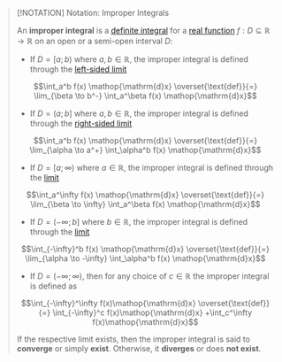 >[!NOTATION] Notation: Improper Integrals
>
>An **improper integral** is a [definite integral](Definite%20Integral.md) for a [real function](../../../Real-Valued%20Function.md) $f: D \subseteq \mathbb{R} \to \mathbb{R}$ on an open or a semi-open interval $D$:
>- If $D = [a;b)$ where $a, b \in \mathbb{R}$, the improper integral is defined through the [left-sided limit](../../../Real%20Functions/Limits%20of%20Functions/One-Sided%20Limits.md)
>
>$$\int_a^b f(x) \mathop{\mathrm{d}x} \overset{\text{def}}{=} \lim_{\beta \to b^-} \int_a^\beta f(x) \mathop{\mathrm{d}x}$$
>
>- If $D = (a;b]$ where $a, b \in \mathbb{R}$, the improper integral is defined through the [right-sided limit](../../../Real%20Functions/Limits%20of%20Functions/One-Sided%20Limits.md)
>
>$$\int_a^b f(x) \mathop{\mathrm{d}x} \overset{\text{def}}{=} \lim_{\alpha \to a^+} \int_\alpha^b f(x) \mathop{\mathrm{d}x}$$
>
>- If $D = [a;\infty)$ where $a \in \mathbb{R}$, the improper integral is defined through the [limit](../../../Real%20Functions/Limits%20of%20Functions/Limit%20of%20a%20Real%20Function.md)
>
>$$\int_a^\infty f(x) \mathop{\mathrm{d}x} \overset{\text{def}}{=} \lim_{\beta \to \infty} \int_a^\beta f(x) \mathop{\mathrm{d}x}$$
>
>- If $D = (-\infty;b]$ where $b \in \mathbb{R}$, the improper integral is defined through the [limit](../../../Real%20Functions/Limits%20of%20Functions/Limit%20of%20a%20Real%20Function.md)
>
>$$\int_{-\infty}^b f(x) \mathop{\mathrm{d}x} \overset{\text{def}}{=} \lim_{\alpha \to -\infty} \int_\alpha^b f(x) \mathop{\mathrm{d}x}$$
>
>- If $D = (-\infty;\infty)$, then for any choice of $c \in \mathbb{R}$ the improper integral is defined as
>
>$$\int_{-\infty}^\infty f(x)\mathop{\mathrm{d}x} \overset{\text{def}}{=} \int_{-\infty}^c f(x)\mathop{\mathrm{d}x} +\int_c^\infty f(x)\mathop{\mathrm{d}x}$$
>
>If the respective limit exists, then the improper integral is said to **converge** or simply **exist**. Otherwise, it **diverges** or does **not exist**.
